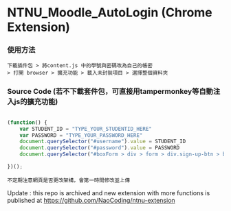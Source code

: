 # NTNU_Moodle_AutoLogin (Chrome Extension)

### 使用方法
```
下載插件包 > 將content.js 中的學號與密碼改為自己的帳密
> 打開 browser > 擴充功能 > 載入未封裝項目 > 選擇整個資料夾
```

### Source Code (若不下載套件包，可直接用tampermonkey等自動注入js的擴充功能)

```javascript

(function() {
    var STUDENT_ID = "TYPE_YOUR_STUDENTID_HERE"
    var PASSWORD = "TYPE_YOUR_PASSWORD_HERE"
    document.querySelector("#username").value = STUDENT_ID
    document.querySelector("#password").value = PASSWORD
    document.querySelector("#boxForm > div > form > div.sign-up-btn > button").click()

})();
```


```
不定期注意網頁是否更改架構，會第一時間修改並上傳
```

Update : this repo is archived and new extension with more functions is published at 
https://github.com/NaoCoding/ntnu-extension
